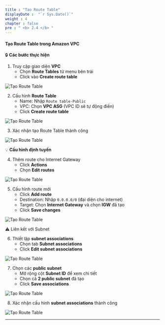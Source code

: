 ```yaml
---
title : "Tạo Route Table"
displayDate :  "`r Sys.Date()`"
weight : 4
chapter : false
pre : " <b> 2.4 </b> "
---
```


#### Tạo Route Table trong Amazon VPC

🔒 **Các bước thực hiện**

1. Truy cập giao diện **VPC**
    - Chọn **Route Tables** từ menu bên trái
    - Click vào **Create route table**

![Tạo Route Table](/FCJ_Workshop_VuNgocQuang/images/2/2-4/0001.png?featherlight=false&width=90pc)

2. Cấu hình **Route Table**
    - Name: Nhập `Route table-Public`
    - VPC: Chọn **VPC ASG** (VPC ID sẽ tự động điền)
    - Click **Create route table**

![Tạo Route Table](/FCJ_Workshop_VuNgocQuang/images/2/2-4/0002.png?featherlight=false&width=90pc)

3. Xác nhận tạo Route Table thành công

![Tạo Route Table](/FCJ_Workshop_VuNgocQuang/images/2/2-4/0003.png?featherlight=false&width=90pc)

💡 **Cấu hình định tuyến**

4. Thêm route cho Internet Gateway
    - Click **Actions**
    - Chọn **Edit routes**

![Tạo Route Table](/FCJ_Workshop_VuNgocQuang/images/2/2-4/0004.png?featherlight=false&width=90pc)

5. Cấu hình route mới
    - Click **Add route**
    - Destination: Nhập `0.0.0.0/0` (đại diện cho internet)
    - Target: Chọn **Internet Gateway** và chọn **IGW** đã tạo
    - Click **Save changes**

![Tạo Route Table](/FCJ_Workshop_VuNgocQuang/images/2/2-4/0005.png?featherlight=false&width=90pc)

⚠️ Liên kết với Subnet

6. Thiết lập **subnet associations**
    - Chọn tab **Subnet associations**
    - Click **Edit subnet associations**

![Tạo Route Table](/FCJ_Workshop_VuNgocQuang/images/2/2-4/0006.png?featherlight=false&width=90pc)

7. Chọn các **public subnet**
    - Mở rộng cột **Subnet ID** để xem chi tiết
    - Chọn cả **2 public subnet** đã tạo
    - Click **Save associations**

![Tạo Route Table](/FCJ_Workshop_VuNgocQuang/images/2/2-4/0007.png?featherlight=false&width=90pc)

8. Xác nhận cấu hình **subnet associations** thành công

![Tạo Route Table](/FCJ_Workshop_VuNgocQuang/images/2/2-4/0008.png?featherlight=false&width=90pc)

---